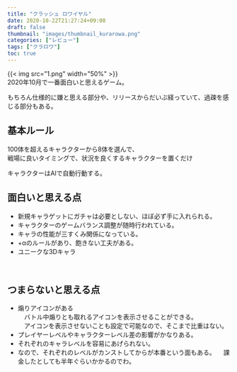 ```yaml
---
title: "クラッシュ ロワイヤル"
date: 2020-10-22T21:27:24+09:00
draft: false
thumbnail: "images/thumbnail_kurarowa.png"
categories: ["レビュー"]
tags: ["クラロワ"]
toc: true
---
```


{{< img src="1.png" width="50%" >}}  
2020年10月で一番面白いと思えるゲーム。  
  
もちろん仕様的に嫌と思える部分や、リリースからだいぶ経っていて、過疎を感じる部分もある。  
  
## 基本ルール
100体を超えるキャラクターから8体を選んで、  
戦場に良いタイミングで、状況を良くするキャラクターを置くだけ  
  
キャラクターはAIで自動行動する。  
  

## 面白いと思える点
- 新規キャラゲットにガチャは必要としない、ほぼ必ず手に入れられる。
- キャラクターのゲームバランス調整が随時行われている。
- キャラの性能が三すくみ関係になっている。
- +αのルールがあり、飽きない工夫がある。
- ユニークな3Dキャラ
  
<br>
  

## つまらないと思える点
- 煽りアイコンがある  
　バトル中煽りとも取れるアイコンを表示させることができる。  
　アイコンを表示させないことも設定で可能なので、そこまで比重はない。  
- プレイヤーレベルやキャラクターレベル差の影響がかなりある。
- それぞれのキャラレベルを容易にあげられない。
- なので、それぞれのレベルがカンストしてからが本番という面もある。
　課金したとしても半年ぐらいかかるのでわ。  

